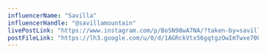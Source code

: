 ```yaml
---
influencerName: "Savilla"
influencerHandle: "@savillamountain"
livePostLink: "https://www.instagram.com/p/BoSN98wA7NA/?taken-by=savillamountain"
postFileLink: "https://lh3.google.com/u/0/d/1AGRckVtx56gqtgzOwImTwxe70QRiXznw"
---
```

